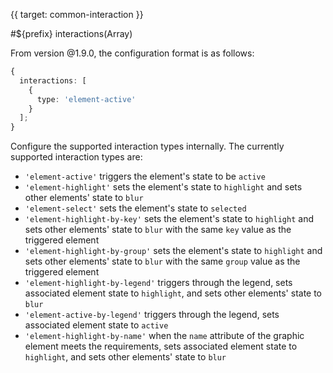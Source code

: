 {{ target: common-interaction }}

#${prefix} interactions(Array)

From version @1.9.0, the configuration format is as follows:

```ts
{
  interactions: [
    {
      type: 'element-active'
    }
  ];
}
```

Configure the supported interaction types internally. The currently supported interaction types are:

- `'element-active'` triggers the element's state to be `active`
- `'element-highlight'` sets the element's state to `highlight` and sets other elements' state to `blur`
- `'element-select'` sets the element's state to `selected`
- `'element-highlight-by-key'` sets the element's state to `highlight` and sets other elements' state to `blur` with the same `key` value as the triggered element
- `'element-highlight-by-group'` sets the element's state to `highlight` and sets other elements' state to `blur` with the same `group` value as the triggered element
- `'element-highlight-by-legend'` triggers through the legend, sets associated element state to `highlight`, and sets other elements' state to `blur`
- `'element-active-by-legend'` triggers through the legend, sets associated element state to `active`
- `'element-highlight-by-name'` when the `name` attribute of the graphic element meets the requirements, sets associated element state to `highlight`, and sets other elements' state to `blur`

